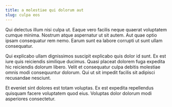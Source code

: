 ```yaml
---
title: a molestiae qui dolorum aut
slug: culpa eos
---
```


Qui delectus illum nisi culpa ut. Eaque vero facilis neque quaerat voluptatem cumque minima. Nostrum atque aspernatur ut sit autem. Aut quae optio ipsam consequatur rem nemo. Earum sunt ea labore corrupti ut sunt ullam consequatur.

Qui explicabo ullam dignissimos suscipit explicabo quis dolor id sunt. Ex est iure quis reiciendis similique ducimus. Quasi placeat dolorem fuga expedita hic reiciendis dolorum libero. Velit et consequatur culpa debitis molestiae omnis modi consequuntur dolorum. Qui ut sit impedit facilis sit adipisci recusandae nesciunt.

Et eveniet sint dolores est totam voluptas. Ex est expedita repellendus quisquam facere voluptatem quod eius. Voluptas dolor dolorum modi asperiores consectetur.
